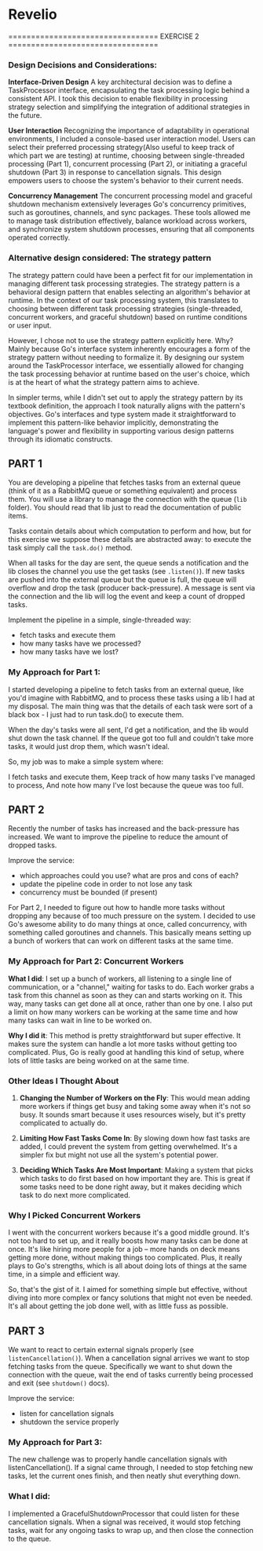 # Revelio

================================= EXERCISE 2 =================================
### **Design Decisions and Considerations:**

**Interface-Driven Design**
A key architectural decision was to define a TaskProcessor interface,
encapsulating the task processing logic behind a consistent API. I took this decision to enable flexibility in processing strategy selection and simplifying the integration of additional strategies in the future.

**User Interaction**
Recognizing the importance of adaptability in operational environments, I included a console-based user interaction model. Users can select their preferred processing strategy(Also useful to keep track of which part we are testing) at runtime, choosing between single-threaded processing (Part 1), concurrent processing (Part 2), or initiating a graceful shutdown (Part 3) in response to cancellation signals.
This design empowers users to choose the system's behavior to their current needs.

**Concurrency Management**
The concurrent processing model and graceful shutdown mechanism extensively leverages Go's concurrency primitives, such as goroutines, channels, and sync packages. These tools allowed me to manage task distribution effectively, balance workload across workers, and synchronize system shutdown processes, ensuring that all components operated correctly.

### Alternative design considered: The strategy pattern
The strategy pattern could have been a perfect fit for our implementation in managing different task processing strategies. The strategy pattern is a behavioral design pattern that enables selecting an algorithm's behavior at runtime. In the context of our task processing system, this translates to choosing between different task processing strategies (single-threaded, concurrent workers, and graceful shutdown) based on runtime conditions or user input.

However, I chose not to use the strategy pattern explicitly here. Why? Mainly because Go's interface system inherently encourages a form of the strategy pattern without needing to formalize it. By designing our system around the TaskProcessor interface, we essentially allowed for changing the task processing behavior at runtime based on the user's choice, which is at the heart of what the strategy pattern aims to achieve.

In simpler terms, while I didn't set out to apply the strategy pattern by its textbook definition, the approach I took naturally aligns with the pattern's objectives. Go's interfaces and type system made it straightforward to implement this pattern-like behavior implicitly, demonstrating the language's power and flexibility in supporting various design patterns through its idiomatic constructs.


## PART 1
You are developing a pipeline that fetches tasks from an external queue (think of
it as a RabbitMQ queue or something equivalent) and process them. You will use
a library to manage the connection with the queue (`lib` folder). You should read
that lib just to read the documentation of public items.

Tasks contain details about which computation to perform and how, but for this
exercise we suppose these details are abstracted away: to execute the task simply
call the `task.do()` method.

When all tasks for the day are sent, the queue sends a notification and the lib
closes the channel you use the get tasks (see `.listen()`). If new tasks are
pushed into the external queue but the queue is full, the queue will overflow and
drop the task (producer back-pressure). A message is sent via the connection and
the lib will log the event and keep a count of dropped tasks.

Implement the pipeline in a simple, single-threaded way:
- fetch tasks and execute them
- how many tasks have we processed?
- how many tasks have we lost?

### My Approach for Part 1:
I started developing a pipeline to fetch tasks from an external queue, like you'd imagine with RabbitMQ, and to process these tasks using a lib I had at my disposal. The main thing was that the details of each task were sort of a black box - I just had to run task.do() to execute them.

When the day's tasks were all sent, I'd get a notification, and the lib would shut down the task channel. If the queue got too full and couldn't take more tasks, it would just drop them, which wasn't ideal.

So, my job was to make a simple system where:

I fetch tasks and execute them,
Keep track of how many tasks I've managed to process,
And note how many I've lost because the queue was too full.

## PART 2
Recently the number of tasks has increased and the back-pressure has increased. We
want to improve the pipeline to reduce the amount of dropped tasks.

Improve the service:
- which approaches could you use? what are pros and cons of each?
- update the pipeline code in order to not lose any task
- concurrency must be bounded (if present)

For Part 2, I needed to figure out how to handle more tasks without dropping any because of too much pressure on the system. I decided to use Go's awesome ability to do many things at once, called concurrency, with something called goroutines and channels. This basically means setting up a bunch of workers that can work on different tasks at the same time.

### My Approach for Part 2: Concurrent Workers

**What I did**: I set up a bunch of workers, all listening to a single line of communication, or a "channel," waiting for tasks to do. Each worker grabs a task from this channel as soon as they can and starts working on it. This way, many tasks can get done all at once, rather than one by one. I also put a limit on how many workers can be working at the same time and how many tasks can wait in line to be worked on.

**Why I did it**: This method is pretty straightforward but super effective. It makes sure the system can handle a lot more tasks without getting too complicated. Plus, Go is really good at handling this kind of setup, where lots of little tasks are being worked on at the same time.

### Other Ideas I Thought About

1. **Changing the Number of Workers on the Fly**: This would mean adding more workers if things get busy and taking some away when it's not so busy. It sounds smart because it uses resources wisely, but it's pretty complicated to actually do.

2. **Limiting How Fast Tasks Come In**: By slowing down how fast tasks are added, I could prevent the system from getting overwhelmed. It's a simpler fix but might not use all the system's potential power.

3. **Deciding Which Tasks Are Most Important**: Making a system that picks which tasks to do first based on how important they are. This is great if some tasks need to be done right away, but it makes deciding which task to do next more complicated.

### Why I Picked Concurrent Workers

I went with the concurrent workers because it's a good middle ground. It's not too hard to set up, and it really boosts how many tasks can be done at once. It's like hiring more people for a job – more hands on deck means getting more done, without making things too complicated. Plus, it really plays to Go's strengths, which is all about doing lots of things at the same time, in a simple and efficient way.

So, that's the gist of it. I aimed for something simple but effective, without diving into more complex or fancy solutions that might not even be needed. It's all about getting the job done well, with as little fuss as possible.

## PART 3
We want to react to certain external signals properly (see `listenCancellation()`).
When a cancellation signal arrives we want to stop fetching tasks from the queue.
Specifically we want to shut down the connection with the queue, wait the end of
tasks currently being processed and exit (see `shutdown()` docs).

Improve the service:
- listen for cancellation signals
- shutdown the service properly

### My Approach for Part 3:
The new challenge was to properly handle cancellation signals with listenCancellation(). If a signal came through, I needed to stop fetching new tasks, let the current ones finish, and then neatly shut everything down.

### What I did: 
I implemented a GracefulShutdownProcessor that could listen for these cancellation signals. When a signal was received, it would stop fetching tasks, wait for any ongoing tasks to wrap up, and then close the connection to the queue.
